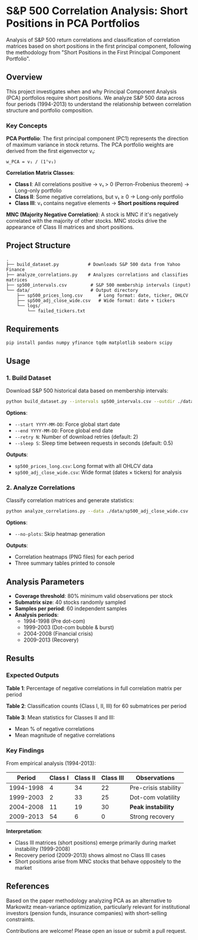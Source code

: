 # S&P 500 Correlation Analysis: Short Positions in PCA Portfolios

Analysis of S&P 500 return correlations and classification of correlation matrices based on short positions in the first principal component, following the methodology from "Short Positions in the First Principal Component Portfolio".

## Overview

This project investigates when and why Principal Component Analysis (PCA) portfolios require short positions. We analyze S&P 500 data across four periods (1994-2013) to understand the relationship between correlation structure and portfolio composition.

### Key Concepts

**PCA Portfolio**: The first principal component (PC1) represents the direction of maximum variance in stock returns. The PCA portfolio weights are derived from the first eigenvector v₁:

```
w_PCA = v₁ / (1ᵀv₁)
```

**Correlation Matrix Classes**:
- **Class I**: All correlations positive → v₁ > 0 (Perron-Frobenius theorem) → Long-only portfolio
- **Class II**: Some negative correlations, but v₁ ≥ 0 → Long-only portfolio  
- **Class III**: v₁ contains negative elements → **Short positions required**

**MNC (Majority Negative Correlation)**: A stock is MNC if it's negatively correlated with the majority of other stocks. MNC stocks drive the appearance of Class III matrices and short positions.

## Project Structure

```
.
├── build_dataset.py           # Downloads S&P 500 data from Yahoo Finance
├── analyze_correlations.py    # Analyzes correlations and classifies matrices
├── sp500_intervals.csv         # S&P 500 membership intervals (input)
└── data/                       # Output directory
    ├── sp500_prices_long.csv      # Long format: date, ticker, OHLCV
    ├── sp500_adj_close_wide.csv   # Wide format: date × tickers
    └── logs/
        └── failed_tickers.txt
```

## Requirements

```bash
pip install pandas numpy yfinance tqdm matplotlib seaborn scipy
```

## Usage

### 1. Build Dataset

Download S&P 500 historical data based on membership intervals:

```bash
python build_dataset.py --intervals sp500_intervals.csv --outdir ./data
```

**Options**:
- `--start YYYY-MM-DD`: Force global start date
- `--end YYYY-MM-DD`: Force global end date  
- `--retry N`: Number of download retries (default: 2)
- `--sleep S`: Sleep time between requests in seconds (default: 0.5)

**Outputs**:
- `sp500_prices_long.csv`: Long format with all OHLCV data
- `sp500_adj_close_wide.csv`: Wide format (dates × tickers) for analysis

### 2. Analyze Correlations

Classify correlation matrices and generate statistics:

```bash
python analyze_correlations.py --data ./data/sp500_adj_close_wide.csv
```

**Options**:
- `--no-plots`: Skip heatmap generation

**Outputs**:
- Correlation heatmaps (PNG files) for each period
- Three summary tables printed to console

## Analysis Parameters

- **Coverage threshold**: 80% minimum valid observations per stock
- **Submatrix size**: 40 stocks randomly sampled
- **Samples per period**: 60 independent samples
- **Analysis periods**: 
  - 1994-1998 (Pre dot-com)
  - 1999-2003 (Dot-com bubble & burst)
  - 2004-2008 (Financial crisis)
  - 2009-2013 (Recovery)

## Results

### Expected Outputs

**Table 1**: Percentage of negative correlations in full correlation matrix per period

**Table 2**: Classification counts (Class I, II, III) for 60 submatrices per period

**Table 3**: Mean statistics for Classes II and III:
- Mean % of negative correlations
- Mean magnitude of negative correlations

### Key Findings

From empirical analysis (1994-2013):

| Period | Class I | Class II | Class III | Observations |
|--------|---------|----------|-----------|--------------|
| 1994-1998 | 4 | 34 | 22 | Pre-crisis stability |
| 1999-2003 | 2 | 33 | 25 | Dot-com volatility |
| 2004-2008 | 11 | 19 | 30 | **Peak instability** |
| 2009-2013 | 54 | 6 | 0 | Strong recovery |

**Interpretation**:
- Class III matrices (short positions) emerge primarily during market instability (1999-2008)
- Recovery period (2009-2013) shows almost no Class III cases
- Short positions arise from MNC stocks that behave oppositely to the market

## References

Based on the paper methodology analyzing PCA as an alternative to Markowitz mean-variance optimization, particularly relevant for institutional investors (pension funds, insurance companies) with short-selling constraints.



Contributions are welcome! Please open an issue or submit a pull request.
